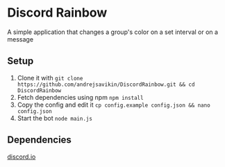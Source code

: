 # Discord Rainbow
A simple application that changes a group's color on a set interval or on a message
## Setup
1. Clone it with `git clone https://github.com/andrejsavikin/DiscordRainbow.git && cd DiscordRainbow`
2. Fetch dependencies using npm `npm install`
3. Copy the config and edit it `cp config.example config.json && nano config.json`
4. Start the bot `node main.js`

## Dependencies
[discord.io](https://github.com/izy521/discord.io)
